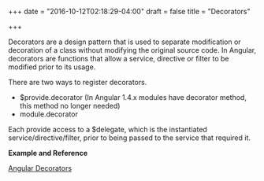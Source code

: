 +++
date = "2016-10-12T02:18:29-04:00"
draft = false
title = "Decorators"

+++

Decorators are a design pattern that is used to separate modification or decoration of a class without modifying the original source code. In Angular, decorators are functions that allow a service, directive or filter to be modified prior to its usage.

There are two ways to register decorators.

  * $provide.decorator (In Angular 1.4.x modules have decorator method, this method no longer needed)
  * module.decorator

Each provide access to a $delegate, which is the instantiated service/directive/filter, prior to being passed to the service that required it.

<b>Example and Reference</b>

[Angular Decorators](https://docs.angularjs.org/guide/decorators)

